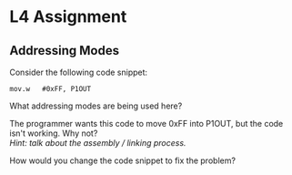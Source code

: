 # L4 Assignment 
## Addressing Modes

Consider the following code snippet:
```
mov.w   #0xFF, P1OUT
```
What addressing modes are being used here?

The programmer wants this code to move 0xFF into P1OUT, but the code isn't working.  Why not?  
*Hint: talk about the assembly / linking process.*

How would you change the code snippet to fix the problem?
